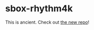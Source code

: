 # sbox-rhythm4k

This is ancient. Check out [the new repo](https://github.com/carsonkompon/rhythm4k)!
